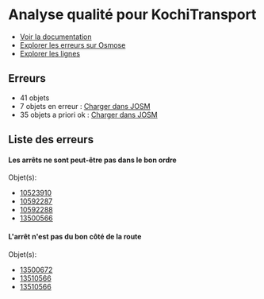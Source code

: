 # Analyse qualité pour KochiTransport
- [Voir la documentation](https://wiki.openstreetmap.org/wiki/India/Transport/Kochi)
- [Explorer les erreurs sur Osmose](http://osmose.openstreetmap.fr/en/issues/open?country=india_kerala&item=9014,1260,2140,8040)
- [Explorer les lignes](https://jungle-bus.github.io/unroll/?project=Kochi)


## Erreurs
- 41 objets
- 7 objets en erreur : [Charger dans JOSM](http://localhost:8111/load_object?relation_members=true&objects=r10523910,r10592287,r10592288,r13500566,r13500672,r13510566,r13510566)
- 35 objets a priori ok : [Charger dans JOSM](http://localhost:8111/load_object?relation_members=true&objects=r10831465,r10831516,r10831518,r12759113,r13478965,r13489073,r13497147,r13498566,r13498742,r13498857,r13500567,r13500673,r13500936,r13510567,r10403637,r10519399,r10523911,r10524210,r10524211,r10525435,r10525436,r13478964,r13479120,r13489072,r13489398,r13497146,r13497384,r13498564,r13498565,r13498740,r13498741,r13498855,r13498856,r13500934,r13500935)

## Liste des erreurs

#### Les arrêts ne sont peut-être pas dans le bon ordre



Objet(s):

- [10523910](http://localhost:8111/load_object?relation_members=true&objects=r10523910)
- [10592287](http://localhost:8111/load_object?relation_members=true&objects=r10592287)
- [10592288](http://localhost:8111/load_object?relation_members=true&objects=r10592288)
- [13500566](http://localhost:8111/load_object?relation_members=true&objects=r13500566)

    

#### L'arrêt n'est pas du bon côté de la route



Objet(s):

- [13500672](http://localhost:8111/load_object?relation_members=true&objects=r13500672)
- [13510566](http://localhost:8111/load_object?relation_members=true&objects=r13510566)
- [13510566](http://localhost:8111/load_object?relation_members=true&objects=r13510566)

    
